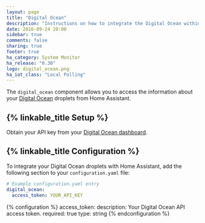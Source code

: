 ```yaml
---
layout: page
title: "Digital Ocean"
description: "Instructions on how to integrate the Digital Ocean within Home Assistant."
date: 2016-09-24 20:00
sidebar: true
comments: false
sharing: true
footer: true
ha_category: System Monitor
ha_release: "0.30"
logo: digital_ocean.png
ha_iot_class: "Local Polling"
---
```



The `digital_ocean` component allows you to access the information about your [Digital Ocean](https://www.digitalocean.com/) droplets from Home Assistant.

## {% linkable_title Setup %}

Obtain your API key from your [Digital Ocean dashboard](https://cloud.digitalocean.com/settings/api/tokens).

## {% linkable_title Configuration %}

To integrate your Digital Ocean droplets with Home Assistant, add the following section to your `configuration.yaml` file:

```yaml
# Example configuration.yaml entry
digital_ocean:
  access_token: YOUR_API_KEY
```

{% configuration %}
access_token:
  description: Your Digital Ocean API access token.
  required: true
  type: string
{% endconfiguration %}

